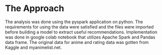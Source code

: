# The Approach
The analysis was done using the pyspark application on python. The requirements for using the data were satisfied and the files were imported before building a model to extract useful recommendations. Implementation was done in google colab notebook that utilizes Apache Spark and Pandas data frame. The original data for anime and rating data was gotten from Kaggle and myanimelist.net.
